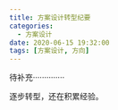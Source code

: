 ```yaml
---
title: 方案设计转型纪要
categories:
  - 方案设计
date: 2020-06-15 19:32:00
tags: [方案设计, 方向]
---
```

待补充··············





逐步转型，还在积累经验。

